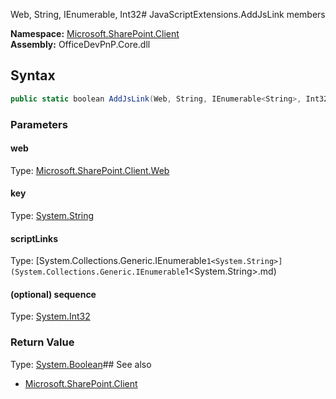Web, String, IEnumerable<String>, Int32# JavaScriptExtensions.AddJsLink members
  

**Namespace:** [Microsoft.SharePoint.Client](Microsoft.SharePoint.Client.md)  
**Assembly:** OfficeDevPnP.Core.dll  
## Syntax
```C#
public static boolean AddJsLink(Web, String, IEnumerable<String>, Int32)
```
### Parameters
#### web
Type: [Microsoft.SharePoint.Client.Web](Microsoft.SharePoint.Client.Web.md) 
#### 
#### key
Type: [System.String](System.String.md) 
#### 
#### scriptLinks
Type: [System.Collections.Generic.IEnumerable`1<System.String>](System.Collections.Generic.IEnumerable`1<System.String>.md) 
#### 
#### (optional) sequence
Type: [System.Int32](System.Int32.md) 
#### 
### Return Value
Type: [System.Boolean](System.Boolean.md)## See also
- [Microsoft.SharePoint.Client](Microsoft.SharePoint.Client.md)
